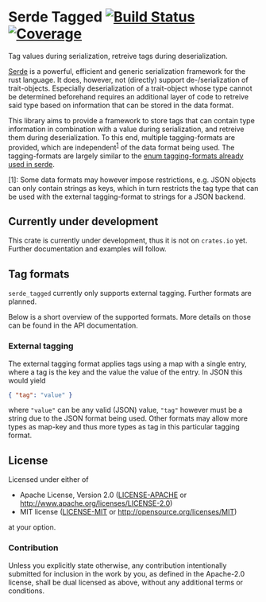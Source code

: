# Serde Tagged [![Build Status]][travis] [![Coverage]][codecov]

[Build Status]: https://api.travis-ci.org/qzed/serde_tagged.svg?branch=master
[travis]: https://travis-ci.org/qzed/serde_tagged
[Coverage]: https://codecov.io/gh/qzed/serde_tagged/branch/master/graph/badge.svg
[codecov]: https://codecov.io/gh/qzed/serde_tagged

Tag values during serialization, retreive tags during deserialization.

[Serde][serde] is a powerful, efficient and generic serialization framework for the rust language.
It does, however, not (directly) support de-/serialization of trait-objects.
Especially deserialization of a trait-object whose type cannot be determined beforehand requires an additional layer of code to retreive said type based on information that can be stored in the data format.

This library aims to provide a framework to store tags that can contain type information in combination with a value during serialization, and retreive them during deserialization.
To this end, multiple tagging-formats are provided, which are independent<sup>[1](#format-restrictions)</sup> of the data format being used.
The tagging-formats are largely similar to the [enum tagging-formats already used in serde][serde-enums].

<a name="myfootnote1">[1]</a>:
Some data formats may however impose restrictions, e.g. JSON objects can only contain strings as keys, which in turn restricts the tag type that can be used with the external tagging-format to strings for a JSON backend.

## Currently under development

This crate is currently under development, thus it is not on `crates.io` yet.
Further documentation and examples will follow.


## Tag formats

`serde_tagged` currently only supports external tagging.
Further formats are planned.

Below is a short overview of the supported formats.
More details on those can be found in the API documentation.

### External tagging

The external tagging format applies tags using a map with a single entry, where a tag is the key and the value the value of the entry. In JSON this would yield

```json
{ "tag": "value" }
```

where `"value"` can be any valid (JSON) value, `"tag"` however must be a string due to the JSON format being used.
Other formats may allow more types as map-key and thus more types as tag in this particular tagging format.


## License

Licensed under either of

 * Apache License, Version 2.0 ([LICENSE-APACHE](LICENSE-APACHE) or http://www.apache.org/licenses/LICENSE-2.0)
 * MIT license ([LICENSE-MIT](LICENSE-MIT) or http://opensource.org/licenses/MIT)

at your option.

### Contribution

Unless you explicitly state otherwise, any contribution intentionally submitted for inclusion in the work by you, as defined in the Apache-2.0 license, shall be dual licensed as above, without any additional terms or conditions.

[serde]: https://github.com/serde-rs/serde
[serde-enums]: https://serde.rs/enum-representations.html
